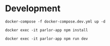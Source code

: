 # Development
```
docker-compose -f docker-compose.dev.yml up -d 
```

```
docker exec -it parlor-app npm install
```

```
docker exec -it parlor-app npm run dev
```